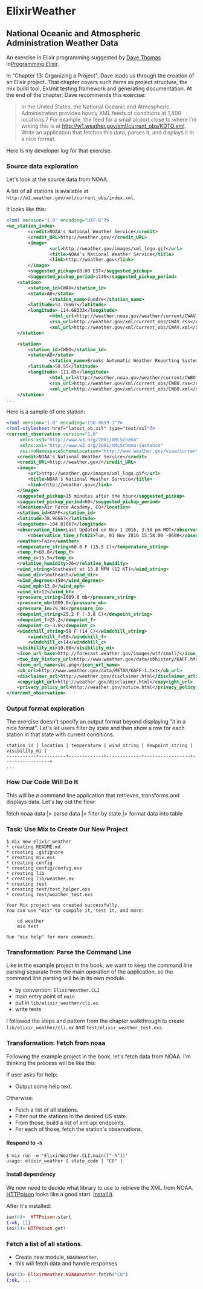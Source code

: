 # ElixirWeather

## National Oceanic and Atmospheric Administration Weather Data

An exercise in Elixir programming suggested by [Dave Thomas](https://twitter.com/pragdave) in[Programming Elixir](https://pragprog.com/book/elixir13/programming-elixir-1-3).

In "Chapter 13: Organizing a Project", Dave leads us through the creation of an Elixir project. That chapter covers such items as project structure, the mix build tool, ExUnit testing framework and generating documentation. At the end of the chapter, Dave recommends this exercise:

> In the United States, the National Oceanic and Atmospheric Administration provides hourly XML feeds of conditions at 1,800 locations.7 For example, the feed for a small airport close to where I’m writing this is at http://w1.weather.gov/xml/current_obs/KDTO.xml. Write an application that fetches this data, parses it, and displays it in a nice format.

Here is my developer log for that exercise.

### Source data exploration

Let's look at the source data from NOAA.

A list of all stations is available at `http://w1.weather.gov/xml/current_obs/index.xml`.

It looks like this:
```xml
<?xml version="1.0" encoding="UTF-8"?>
<wx_station_index>
        <credit>NOAA's National Weather Service</credit>
        <credit_URL>http://weather.gov/</credit_URL>
        <image>
                <url>http://weather.gov/images/xml_logo.gif</url>
                <title>NOAA's National Weather Service</title>
                <link>http://weather.gov</link>
        </image>
        <suggested_pickup>08:00 EST</suggested_pickup>
        <suggested_pickup_period>1140</suggested_pickup_period>
	<station>
		<station_id>CWAV</station_id>
		<state>AB</state>
            	<station_name>Sundre</station_name>
		<latitude>51.76667</latitude>
		<longitude>-114.68333</longitude>
            	<html_url>http://weather.noaa.gov/weather/current/CWAV.html</html_url>
            	<rss_url>http://weather.gov/xml/current_obs/CWAV.rss</rss_url>
            	<xml_url>http://weather.gov/xml/current_obs/CWAV.xml</xml_url>
	</station>

	<station>
		<station_id>CWBO</station_id>
		<state>AB</state>
            	<station_name>Brooks Automatic Weather Reporting System</station_name>
		<latitude>50.55</latitude>
		<longitude>-111.85</longitude>
            	<html_url>http://weather.noaa.gov/weather/current/CWBO.html</html_url>
            	<rss_url>http://weather.gov/xml/current_obs/CWBO.rss</rss_url>
            	<xml_url>http://weather.gov/xml/current_obs/CWBO.xml</xml_url>
	</station>
...
```

Here is a sample of one station:
```xml
<?xml version="1.0" encoding="ISO-8859-1"?>
<?xml-stylesheet href="latest_ob.xsl" type="text/xsl"?>
<current_observation version="1.0"
	 xmlns:xsd="http://www.w3.org/2001/XMLSchema"
	 xmlns:xsi="http://www.w3.org/2001/XMLSchema-instance"
	 xsi:noNamespaceSchemaLocation="http://www.weather.gov/view/current_observation.xsd">
	<credit>NOAA's National Weather Service</credit>
	<credit_URL>http://weather.gov/</credit_URL>
	<image>
		<url>http://weather.gov/images/xml_logo.gif</url>
		<title>NOAA's National Weather Service</title>
		<link>http://weather.gov</link>
	</image>
	<suggested_pickup>15 minutes after the hour</suggested_pickup>
	<suggested_pickup_period>60</suggested_pickup_period>
	<location>Air Force Academy, CO</location>
	<station_id>KAFF</station_id>
	<latitude>38.96667</latitude>
	<longitude>-104.81667</longitude>
	<observation_time>Last Updated on Nov 1 2016, 3:58 pm MDT</observation_time>
        <observation_time_rfc822>Tue, 01 Nov 2016 15:58:00 -0600</observation_time_rfc822>
	<weather>Fair</weather>
	<temperature_string>60.0 F (15.5 C)</temperature_string>
	<temp_f>60.0</temp_f>
	<temp_c>15.5</temp_c>
	<relative_humidity>26</relative_humidity>
	<wind_string>Southeast at 13.8 MPH (12 KT)</wind_string>
	<wind_dir>Southeast</wind_dir>
	<wind_degrees>150</wind_degrees>
	<wind_mph>13.8</wind_mph>
	<wind_kt>12</wind_kt>
	<pressure_string>1009.0 mb</pressure_string>
	<pressure_mb>1009.0</pressure_mb>
	<pressure_in>29.94</pressure_in>
	<dewpoint_string>25.2 F (-3.8 C)</dewpoint_string>
	<dewpoint_f>25.2</dewpoint_f>
	<dewpoint_c>-3.8</dewpoint_c>
	<windchill_string>58 F (14 C)</windchill_string>
      	<windchill_f>58</windchill_f>
      	<windchill_c>14</windchill_c>
	<visibility_mi>10.00</visibility_mi>
 	<icon_url_base>http://forecast.weather.gov/images/wtf/small/</icon_url_base>
	<two_day_history_url>http://www.weather.gov/data/obhistory/KAFF.html</two_day_history_url>
	<icon_url_name>skc.png</icon_url_name>
	<ob_url>http://www.weather.gov/data/METAR/KAFF.1.txt</ob_url>
	<disclaimer_url>http://weather.gov/disclaimer.html</disclaimer_url>
	<copyright_url>http://weather.gov/disclaimer.html</copyright_url>
	<privacy_policy_url>http://weather.gov/notice.html</privacy_policy_url>
</current_observation>
```

### Output format exploration

The exercise doesn't specify an output format beyond displaying "it in a nice format". Let's let users filter by state and then show a row for each station in that state with current conditions.

```
station_id | location | temperature | wind_string | dewpoint_string | visibility_mi |  
-----------+----------+-------------+-------------+-----------------+-----------------+
...
```

### How Our Code Will Do It

This will be a command line application that retrieves, transforms and displays data. Let's lay out the flow:

fetch noaa data
  |> parse data
  |> filter by state
  |> format data into table

### Task: Use Mix to Create Our New Project

```
$ mix new elixir_weather
* creating README.md
* creating .gitignore
* creating mix.exs
* creating config
* creating config/config.exs
* creating lib
* creating lib/weather.ex
* creating test
* creating test/test_helper.exs
* creating test/weather_test.exs

Your Mix project was created successfully.
You can use "mix" to compile it, test it, and more:

    cd weather
    mix test

Run "mix help" for more commands.
```

### Transformation: Parse the Command Line

Like in the example project in the book, we want to keep the command line parsing separate from the main operation of the application, so the command line parsing will be in its own module.

* by convention: `ElixirWeather.CLI`
* main entry point of `main`
* put in `lib/elixir_weather/cli.ex`
* write tests

I followed the steps and pattern from the chapter walkthrough to create `lib/elixir_weather/cli.ex` and `test/elixir_weather_test.exs`.

### Transformation: Fetch from noaa

Following the example project in the book, let's fetch data from NOAA. I'm thinking the process will be like this:

If user asks for help:
* Output some help text.

Otherwise:
* Fetch a list of all stations.
* Filter out the stations in the desired US state.
* From those, build a list of xml api endpoints.
* For each of those, fetch the station's observations.

#### Respond to `-h`

```
$ mix run -e 'ElixirWeather.CLI.main(["-h"])'
usage: elixir_weather [ state_code | "CO" ]
```

#### Install dependency

We now need to decide what library to use to retrieve the XML from NOAA. [HTTPoison](https://github.com/edgurgel/httpoison) looks like a good start. [Install it](https://github.com/edgurgel/httpoison#installation).

After it's installed:

```Elixir
iex(4)>  HTTPoison.start                                                
{:ok, []}
iex(5)> HTTPoison.get!
```
### Fetch a list of all stations.

* Create new module, `NOAAWeather`.
* this will fetch data and handle responses

```Elixir
iex(1)> ElixirWeather.NOAAWeather.fetch("CO")
{:ok, ...
```

